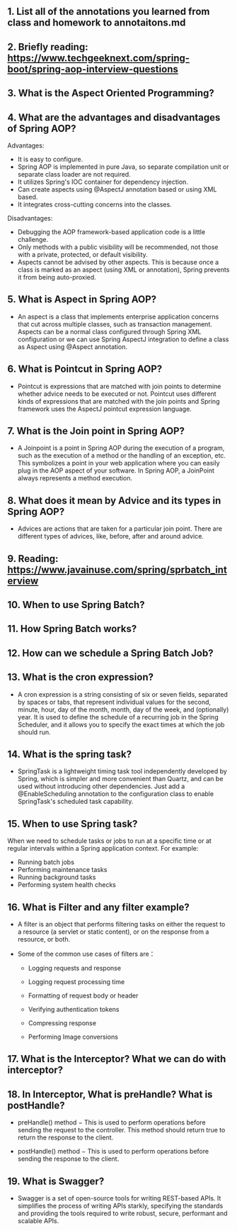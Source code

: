 ## 1.  List all of the annotations you learned from class and homework to annotaitons.md
## 2.  Briefly reading: https://www.techgeeknext.com/spring-boot/spring-aop-interview-questions
## 3.  What is the Aspect Oriented Programming?
## 4.  What are the advantages and disadvantages of Spring AOP?
Advantages:

- It is easy to configure.
- Spring AOP is implemented in pure Java, so separate compilation unit or separate class loader are not required.
- It utilizes Spring's IOC container for dependency injection.
- Can create aspects using @AspectJ annotation based or using XML based.
- It integrates cross-cutting concerns into the classes.

Disadvantages:

- Debugging the AOP framework-based application code is a little challenge.
- Only methods with a public visibility will be recommended, not those with a private, protected, or default visibility.
- Aspects cannot be advised by other aspects. This is because once a class is marked as an aspect (using XML or annotation), Spring prevents it from being auto-proxied.


## 5.  What is Aspect in Spring AOP?
- An aspect is a class that implements enterprise application concerns that cut across multiple classes, such as transaction management. Aspects can be a normal class configured through Spring XML configuration or we can use Spring AspectJ integration to define a class as Aspect using @Aspect annotation.

## 6.  What is Pointcut in Spring AOP?
- Pointcut is expressions that are matched with join points to determine whether advice needs to be executed or not. Pointcut uses different kinds of expressions that are matched with the join points and Spring framework uses the AspectJ pointcut expression language.


## 7. What is the Join point in Spring AOP?
- A Joinpoint is a point in Spring AOP during the execution of a program, such as the execution of a method or the handling of an exception, etc. This symbolizes a point in your web application where you can easily plug in the AOP aspect of your software. In Spring AOP, a JoinPoint always represents a method execution.

## 8.  What does it mean by Advice and its types in Spring AOP?
- Advices are actions that are taken for a particular join point. There are different types of advices, like, before, after and around advice.

## 9.  Reading: https://www.javainuse.com/spring/sprbatch_interview
## 10. When to use Spring Batch?

## 11. How Spring Batch works?

## 12. How can we schedule a Spring Batch Job?

## 13. What is the cron expression?
- A cron expression is a string consisting of six or seven fields, separated by spaces or tabs, that represent individual values for the second, minute, hour, day of the month, month, day of the week, and (optionally) year. It is used to define the schedule of a recurring job in the Spring Scheduler, and it allows you to specify the exact times at which the job should run.

## 14. What is the spring task?
- SpringTask is a lightweight timing task tool independently developed by Spring, which is simpler and more convenient than Quartz, and can be used without introducing other dependencies. Just add a @EnableScheduling annotation to the configuration class to enable SpringTask's scheduled task capability.

## 15. When to use Spring task? 
When we need to schedule tasks or jobs to run at a specific time or at regular intervals within a Spring application context. For example:

- Running batch jobs
- Performing maintenance tasks
- Running background tasks
- Performing system health checks

## 16. What is Filter and any filter example?
- A filter is an object that performs filtering tasks on either the request to a resource (a servlet or static content), or on the response from a resource, or both.

- Some of the common use cases of filters are：

    - Logging requests and response

    - Logging request processing time
    - Formatting of request body or header
    - Verifying authentication tokens
    - Compressing response
    - Performing Image conversions

## 17.  What is the Interceptor? What we can do with interceptor?
## 18. In Interceptor, What is preHandle? What is postHandle?
- preHandle() method − This is used to perform operations before sending the request to the controller. This method should return true to return the response to the client.

- postHandle() method − This is used to perform operations before sending the response to the client.
## 19. What is Swagger?
- Swagger is a set of open-source tools for writing REST-based APIs. It simplifies the process of writing APIs starkly, specifying the standards and providing the tools required to write robust, secure, performant and scalable APIs.